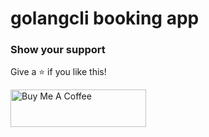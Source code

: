 # golangcli booking app
### Show your support

Give a ⭐ if you like this!

<a href="https://www.buymeacoffee.com/sandeepmaharjan" target="_blank"><img src="https://cdn.buymeacoffee.com/buttons/v2/default-violet.png" alt="Buy Me A Coffee" height= "60px" width= "217px" ></a>

